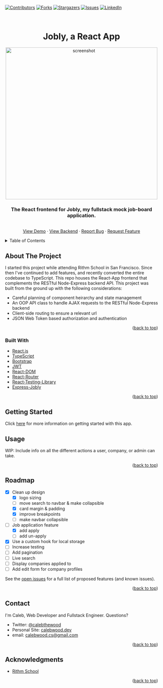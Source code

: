 <div id="top"></div>

<!-- PROJECT SHIELDS -->
<!--
*** I'm using markdown "reference style" links for readability.
*** Reference links are enclosed in brackets [ ] instead of parentheses ( ).
*** See the bottom of this document for the declaration of the reference variables
*** for contributors-url, forks-url, etc. This is an optional, concise syntax you may use.
*** https://www.markdownguide.org/basic-syntax/#reference-style-links
-->
[![Contributors][contributors-shield]][contributors-url]
[![Forks][forks-shield]][forks-url]
[![Stargazers][stars-shield]][stars-url]
[![Issues][issues-shield]][issues-url]
[![LinkedIn][linkedin-shield]][linkedin-url]



<!-- PROJECT LOGO -->
<br />
<div align="center">

<h1 align="center">Jobly, a React App</h1>

<a href="https://github.com/calebthewood/jobly-frontend">
    <img src="https://s3.us-west-1.amazonaws.com/pix.ly/jobly.png" alt="screenshot" width="500">
  </a>

  <p align="center">
    <h3>The React frontend for Jobly, my fullstack mock job-board application.</h3>
    <!-- <br /> -->
    <!-- <a href="https://github.com/calebthewood/jobly-frontend"><strong>Explore the docs »</strong></a>
    <br /> -->
    <br />
    <a href="https://jobly-r25.surge.sh/">View Demo</a>
    ·
    <a href="https://github.com/calebthewood/express-jobly">View Backend</a>
    ·
    <a href="https://github.com/calebthewood/jobly-frontend/issues">Report Bug</a>
    ·
    <a href="https://github.com/calebthewood/jobly-frontend/issues">Request Feature</a>
  </p>


</div>



<!-- TABLE OF CONTENTS -->
<details>
  <summary>Table of Contents</summary>
  <ol>
    <li>
      <a href="#about-the-project">About The Project</a>
      <ul>
        <li><a href="#built-with">Built With</a></li>
      </ul>
    </li>
    <li>
      <a href="#getting-started">Getting Started</a>
    </li>
    <li><a href="#usage">Usage</a></li>
    <li><a href="#roadmap">Roadmap</a></li>
    <li><a href="#contact">Contact</a></li>
    <li><a href="#acknowledgments">Acknowledgments</a></li>
  </ol>
</details>



<!-- ABOUT THE PROJECT -->
## About The Project

I started this project while attending Rithm School in San Francisco. Since then I've continued to add features, and recently converted the entire codebase to TypeScript. This repo houses the React-App frontend that complements the RESTful Node-Express backend API. This project was built from the ground up with the following considerations:
- Careful planning of component heirarchy and state management
- An OOP API class to handle AJAX requests to the RESTful Node-Express backend
- Client-side routing to ensure a relevant url
- JSON Web Token based authorization and authentication



<p align="right">(<a href="#top">back to top</a>)</p>



### Built With

* [React.js](https://reactjs.org/)
* [TypeScript](https://www.typescriptlang.org/docs/)
* [Bootstrap](https://getbootstrap.com)
* [JWT](https://jwt.io/)
* [React-DOM](https://reactjs.org/docs/react-dom.html)
* [React-Router](https://reactrouter.com/)
* [React-Testing-Library](https://testing-library.com/docs/react-testing-library/intro/)
* [Express-Jobly](https://github.com/calebthewood/express-jobly)

<p align="right">(<a href="#top">back to top</a>)</p>


<!-- GETTING STARTED -->
## Getting Started

Click [here](https://github.com/calebthewood/jobly-frontend/blob/main/CRA-README.md) for more information on getting started with this app.



<!-- USAGE EXAMPLES -->
## Usage

WIP: Include info on all the different actions a user, company, or admin can take.


<p align="right">(<a href="#top">back to top</a>)</p>



<!-- ROADMAP -->
## Roadmap

- [x] Clean up design
    - [x] logo sizing
    - [ ] move search to navbar & make collapsible
    - [x] card margin & padding
    - [x] improve breakpoints
    - [ ] make navbar collapsible
- [ ] Job application feature
    - [x] add apply
    - [ ] add un-apply
- [x] Use a custom hook for local storage
- [ ] Increase testing
- [ ] Add pagination
- [ ] Live search
- [ ] Display companies applied to
- [ ] Add edit form for company profiles

See the [open issues](https://github.com/calebthewood/jobly-frontend/issues) for a full list of proposed features (and known issues).

<p align="right">(<a href="#top">back to top</a>)</p>



<!-- CONTACT -->
## Contact

I'm Caleb, Web Developer and Fullstack Engineer. Questions?
- Twitter: [@calebthewood](https://twitter.com/calebthewood)
- Personal Site: [calebwood.dev](https://www.calebwood.dev/)
- email: [calebwood.cs@gmail.com](calebwood.cs@gmail.com)

<p align="right">(<a href="#top">back to top</a>)</p>



<!-- ACKNOWLEDGMENTS -->
## Acknowledgments

* [Rithm School](https://www.rithmschool.com/)


<p align="right">(<a href="#top">back to top</a>)</p>



<!-- MARKDOWN LINKS & IMAGES -->
<!-- https://www.markdownguide.org/basic-syntax/#reference-style-links -->
[contributors-shield]: https://img.shields.io/github/contributors/calebthewood/jobly-frontend.svg?style=for-the-badge
[contributors-url]: https://github.com/calebthewood/jobly-frontend/graphs/contributors
[forks-shield]: https://img.shields.io/github/forks/calebthewood/jobly-frontend.svg?style=for-the-badge
[forks-url]: https://github.com/calebthewood/jobly-frontend/network/members
[stars-shield]: https://img.shields.io/github/stars/calebthewood/jobly-frontend.svg?style=for-the-badge
[stars-url]: https://github.com/calebthewood/jobly-frontend/stargazers
[issues-shield]: https://img.shields.io/github/issues/calebthewood/jobly-frontend.svg?style=for-the-badge
[issues-url]: https://github.com/calebthewood/jobly-frontend/issues
[license-shield]: https://img.shields.io/github/license/calebthewood/jobly-frontend.svg?style=for-the-badge
[license-url]: https://github.com/calebthewood/jobly-frontend/blob/master/LICENSE.txt
[linkedin-shield]: https://img.shields.io/badge/-LinkedIn-black.svg?style=for-the-badge&logo=linkedin&colorB=555
[linkedin-url]: https://linkedin.com/in/caleb-wood-440b37168
[product-screenshot]: https://s3.us-west-1.amazonaws.com/pix.ly/jobly.png